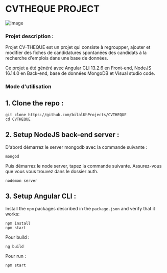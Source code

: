 # CVTHEQUE PROJECT 

![image](https://user-images.githubusercontent.com/75738584/171199095-0424737b-847e-4728-a389-586f765edbc1.png)

### Projet description : 

Projet CV-THEQUE est un projet qui consiste à regroupper, ajouter et modifier des fiches de candidatures spontanées des candidats à la recherche d'emplois dans une base de données.

Ce projet a été généré avec Angular CLI 13.2.6 en Front-end, NodeJS 16.14.0 en Back-end, base de données MongoDB et Visual studio code.
 

### Mode d'utilisation 

## 1. Clone the repo :

```shell
git clone https://github.com/bilalKhProjects/CVTHEQUE
cd CVTHEQUE
```

## 2. Setup NodeJS back-end server :

D'abord démarrez le server mongodb avec la commande suivante :

```shell
mongod
```
Puis démarrez le node server, tapez la commande suivante. Assurez-vous que vous vous trouvez dans le dossier auth.

```shell
nodemon server
```

## 3.  Setup Angular CLI :

Install the `npm` packages described in the `package.json` and verify that it works:

```shell
npm install
npm start
```
Pour build :

```shell
ng build
```
Pour run :

```shell
npm start
```

